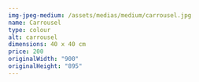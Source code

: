 ```yaml
---
img-jpeg-medium: /assets/medias/medium/carrousel.jpg
name: Carrousel
type: colour
alt: carrousel
dimensions: 40 x 40 cm
price: 200
originalWidth: "900"
originalHeight: "895"
---
```

